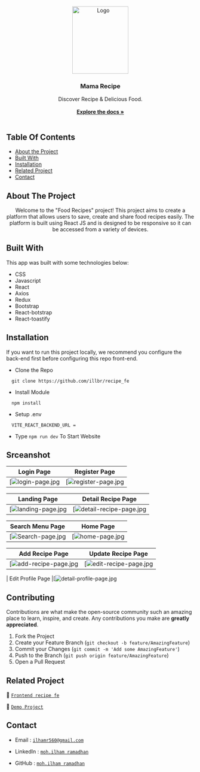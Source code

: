 <br/>
<p align="center">
  <a href="https://recipe-fe-tau.vercel.app/landing">
    <img src="https://i.postimg.cc/Xq7rdzF9/logo.png" alt="Logo" width="150" height="180">
  </a>

  <h3 align="center">Mama Recipe</h3>

  <p align="center">
    Discover Recipe & Delicious Food.
    <br/>
    <br/>
    <a href="https://github.com/illbr/recipe_fe"><strong>Explore the docs »</strong></a>
    <br/>
    <br/>
  </p>
</p>

## Table Of Contents

- [About the Project](#about-the-project)
- [Built With](#built-with)
- [Installation](#installation)
- [Related Project](#related-project)
- [Contact](#contact)

## About The Project

<p align="center">
 Welcome to the "Food Recipes" project! This project aims to create a platform that allows users to save, create and share food recipes easily. The platform is built using React JS and is designed to be responsive so it can be accessed from a variety of devices.
</p>

## Built With

This app was built with some technologies below:

- CSS
- Javascript
- React
- Axios
- Redux
- Bootstrap
- React-botstrap
- React-toastify


## Installation

If you want to run this project locally, we recommend you configure the back-end first before configuring this repo front-end.

- Clone the Repo

```
  git clone https://github.com/illbr/recipe_fe
```

- Install Module

```
  npm install
```

- Setup .env

```
  VITE_REACT_BACKEND_URL =
```

- Type `npm run dev` To Start Website

## Srceanshot

| Login Page                                                                           | Register Page                                                                              |
| ------------------------------------------------------------------------------------ | ------------------------------------------------------------------------------------------ |
| [![login-page.jpg](https://res.cloudinary.com/ddjbdf3jc/image/upload/v1706012992/recipe%20fe/Screen_Capture_036_-_Recipe_-_recipe-fe-tau.vercel.app_zebahe.jpg) | [![register-page.jpg](https://res.cloudinary.com/ddjbdf3jc/image/upload/v1706012992/recipe%20fe/Screen_Capture_036_-_Recipe_-_recipe-fe-tau.vercel.app_zebahe.jpg) |

| Landing Page                                                                                     | Detail Recipe Page                                                                                  |
| ------------------------------------------------------------------------------------------------ | -------------------------------------------------------------------------------------------------- |
| [![landing-page.jpg](https://res.cloudinary.com/ddjbdf3jc/image/upload/v1706012992/recipe%20fe/Screen_Capture_036_-_Recipe_-_recipe-fe-tau.vercel.app_zebahe.jpg) | [![detail-recipe-page.jpg](https://res.cloudinary.com/ddjbdf3jc/image/upload/v1706033714/recipe%20fe/Screen_Capture_042_-_Recipe_-_recipe-fe-tau.vercel.app_xnn8u8.jpg) |

| Search Menu Page                                                                                     | Home Page                                                                          |
| ------------------------------------------------------------------------------------------------------ | ---------------------------------------------------------------------------------- |
| [![Search-page.jpg](https://res.cloudinary.com/ddjbdf3jc/image/upload/v1706013015/recipe%20fe/Screen_Capture_038_-_Recipe_-_recipe-fe-tau.vercel.app_wcb8rp.jpg) | [![home-page.jpg](https://res.cloudinary.com/ddjbdf3jc/image/upload/v1706013015/recipe%20fe/Screen_Capture_038_-_Recipe_-_recipe-fe-tau.vercel.app_wcb8rp.jpg) |

| Add Recipe Page                                                                                | Update Recipe Page                                                                                   |
| ---------------------------------------------------------------------------------------------- | ---------------------------------------------------------------------------------------------------- |
| [![add-recipe-page.jpg](https://res.cloudinary.com/ddjbdf3jc/image/upload/v1706013024/recipe%20fe/Screen_Capture_039_-_Recipe_-_recipe-fe-tau.vercel.app_egt0nt.jpg) | [![edit-recipe-page.jpg](https://res.cloudinary.com/ddjbdf3jc/image/upload/v1706033915/recipe%20fe/Screen_Capture_043_-_Recipe_-_recipe-fe-tau.vercel.app_eaditr.jpg) |

| Edit Profile Page |[![detail-profile-page.jpg](https://res.cloudinary.com/ddjbdf3jc/image/upload/v1706013047/recipe%20fe/Screen_Capture_041_-_Recipe_-_recipe-fe-tau.vercel.app_n4fkz0.jpg)


## Contributing

Contributions are what make the open-source community such an amazing place to learn, inspire, and create. Any contributions you make are **greatly appreciated**.

1. Fork the Project
2. Create your Feature Branch (`git checkout -b feature/AmazingFeature`)
3. Commit your Changes (`git commit -m 'Add some AmazingFeature'`)
4. Push to the Branch (`git push origin feature/AmazingFeature`)
5. Open a Pull Request

## Related Project

:rocket: [`Frontend recipe fe`](https://github.com/illbr/recipe_fe)

:rocket: [`Demo Project`](https://recipe-fe-tau.vercel.app/landing)

## Contact

- Email : [`ilhamr560@gmail.com`](mailto:ilhamr560@gmail.com)

- LinkedIn : [`moh.ilham ramadhan`](https://www.linkedin.com/in/ilhamm-ramadhan/)

- GitHub : [`moh.ilham ramadhan`](https://github.com/illbr)
